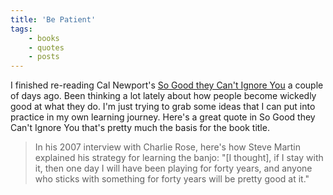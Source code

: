 ```yaml
---
title: 'Be Patient'
tags: 
    - books
    - quotes
    - posts 
---
```


I finished re-reading Cal Newport's [So Good they Can't Ignore You](https://www.amazon.com/Good-They-Cant-Ignore-You-ebook/dp/B0076DDBJ6/ref=tmm_kin_swatch_0?_encoding=UTF8&qid=&sr=) a couple of days ago. Been thinking a lot lately about how people become wickedly good at what they do. I'm just trying to grab some ideas that I can put into practice in my own learning journey. Here's a great quote in So Good they Can't Ignore You that's pretty much the basis for the book title.

> In his 2007 interview with Charlie Rose, here's how Steve Martin explained his strategy for learning the banjo: "[I thought], if I stay with it, then one day I will have been playing for forty years, and anyone who sticks with something for forty years will be pretty good at it."

